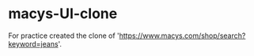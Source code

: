 # macys-UI-clone
For practice created the clone of 'https://www.macys.com/shop/search?keyword=jeans'. 
